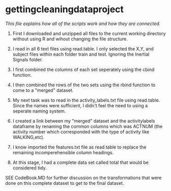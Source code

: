 gettingcleaningdataproject
==========================

*This file explains how all of the scripts work and how they are connected.* 

1. First I downloaded and unzipped all files to the current working directory without using R and wihout changing the file structure.

2. I read in all 6 text files using read.table. I only selected the X,Y, and subject files within each folder train and test. Ignoring the Inertial Signals folder.

3. I first combined the columns of each set seperately using the cbind function.

4. I then combined the rows of the two sets using the rbind function to come to a "merged" dataset.

5. My next task was to read in the activity_labels.txt file using read.table.
Since the names were sufficient, I didn't feel the need to using a seperate naming system.

6. I created a link between my "merged" dataset and the activitylabels dataframe by renaming the common columns which was ACTNUM (the activity number which corresponded with the type of activity like WALKING,etc).

7. I know imported the features.txt file as read.table to replace the remaining incomperehensible column headings.

8. At this stage, I had a complete data set called total that would be considered tidy.

SEE CodeBook.MD for further discussion on the transformations that were done on this complete dataset to get to the final dataset.



